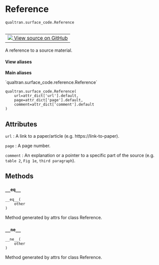 # Reference
`qualtran.surface_code.Reference`


<table class="tfo-notebook-buttons tfo-api nocontent" align="left">
<td>
  <a target="_blank" href="https://github.com/quantumlib/Qualtran/blob/main/qualtran/surface_code/reference.py#L20-L45">
    <img src="https://www.tensorflow.org/images/GitHub-Mark-32px.png" />
    View source on GitHub
  </a>
</td>
</table>



A reference to a source material.

<section class="expandable">
  <h4 class="showalways">View aliases</h4>
  <p>
<b>Main aliases</b>
<p>`qualtran.surface_code.reference.Reference`</p>
</p>
</section>

<pre class="devsite-click-to-copy prettyprint lang-py tfo-signature-link">
<code>qualtran.surface_code.Reference(
    url=attr_dict[&#x27;url&#x27;].default,
    page=attr_dict[&#x27;page&#x27;].default,
    comment=attr_dict[&#x27;comment&#x27;].default
)
</code></pre>



<!-- Placeholder for "Used in" -->




<h2 class="add-link">Attributes</h2>

`url`<a id="url"></a>
: A link to a paper/article (e.g. https://link-to-paper).

`page`<a id="page"></a>
: A page number.

`comment`<a id="comment"></a>
: An explanation or a pointer to a specific part of the source (e.g. `table 2`, `Fig 1e`, `third paragraph`).




## Methods

<h3 id="__eq__"><code>__eq__</code></h3>

<pre class="devsite-click-to-copy prettyprint lang-py tfo-signature-link">
<code>__eq__(
    other
)
</code></pre>

Method generated by attrs for class Reference.


<h3 id="__ne__"><code>__ne__</code></h3>

<pre class="devsite-click-to-copy prettyprint lang-py tfo-signature-link">
<code>__ne__(
    other
)
</code></pre>

Method generated by attrs for class Reference.




